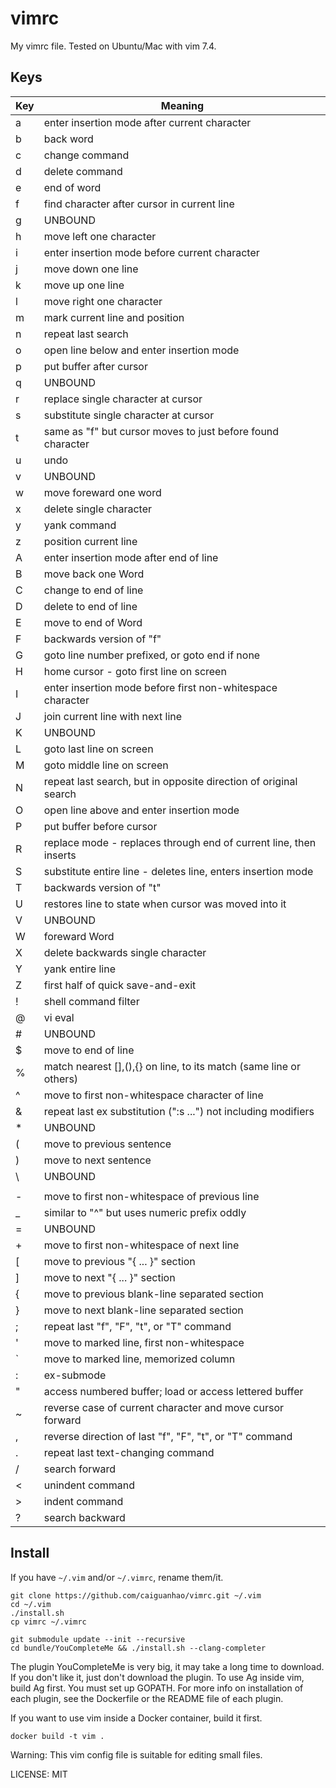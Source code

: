 vimrc
=====

My vimrc file. Tested on Ubuntu/Mac with vim 7.4.

Keys
----

|Key| Meaning
|---|---
| a | enter insertion mode after current character
| b | back word
| c | change command
| d | delete command
| e | end of word
| f | find character after cursor in current line
| g | UNBOUND
| h | move left one character
| i | enter insertion mode before current character
| j | move down one line
| k | move up one line
| l | move right one character
| m | mark current line and position
| n | repeat last search
| o | open line below and enter insertion mode
| p | put buffer after cursor
| q | UNBOUND
| r | replace single character at cursor
| s | substitute single character at cursor
| t | same as "f" but cursor moves to just before found character
| u | undo
| v | UNBOUND
| w | move foreward one word
| x | delete single character
| y | yank command
| z | position current line
| A | enter insertion mode after end of line
| B | move back one Word
| C | change to end of line
| D | delete to end of line
| E | move to end of Word
| F | backwards version of "f"
| G | goto line number prefixed, or goto end if none
| H | home cursor - goto first line on screen
| I | enter insertion mode before first non-whitespace character
| J | join current line with next line
| K | UNBOUND
| L | goto last line on screen
| M | goto middle line on screen
| N | repeat last search, but in opposite direction of original search
| O | open line above and enter insertion mode
| P | put buffer before cursor
| R | replace mode - replaces through end of current line, then inserts
| S | substitute entire line - deletes line, enters insertion mode
| T | backwards version of "t"
| U | restores line to state when cursor was moved into it
| V | UNBOUND
| W | foreward Word
| X | delete backwards single character
| Y | yank entire line
| Z | first half of quick save-and-exit
| ! | shell command filter
| @ | vi eval
| # | UNBOUND
| $ | move to end of line
| % | match nearest [],(),{} on line, to its match (same line or others)
| ^ | move to first non-whitespace character of line
| & | repeat last ex substitution (":s ...") not including modifiers
| * | UNBOUND
| ( | move to previous sentence
| ) | move to next sentence
| \ | UNBOUND
| | | move to column zero
| - | move to first non-whitespace of previous line
| _ | similar to "^" but uses numeric prefix oddly
| = | UNBOUND
| + | move to first non-whitespace of next line
| [ | move to previous "{ ... }" section
| ] | move to next "{ ... }" section
| { | move to previous blank-line separated section
| } | move to next blank-line separated section
| ; | repeat last "f", "F", "t", or "T" command
| ' | move to marked line, first non-whitespace
| ` | move to marked line, memorized column
| : | ex-submode
| " | access numbered buffer; load or access lettered buffer
| ~ | reverse case of current character and move cursor forward
| , | reverse direction of last "f", "F", "t", or "T" command
| . | repeat last text-changing command
| / | search forward
| < | unindent command
| > | indent command
| ? | search backward

Install
-------

If you have `~/.vim` and/or `~/.vimrc`, rename them/it.

```
git clone https://github.com/caiguanhao/vimrc.git ~/.vim
cd ~/.vim
./install.sh
cp vimrc ~/.vimrc

git submodule update --init --recursive
cd bundle/YouCompleteMe && ./install.sh --clang-completer
```

The plugin YouCompleteMe is very big, it may take a long time to
download. If you don't like it, just don't download the plugin.
To use Ag inside vim, build Ag first. You must set up GOPATH.
For more info on installation of each plugin, see the Dockerfile
or the README file of each plugin.

If you want to use vim inside a Docker container, build it first.

```
docker build -t vim .
```

Warning: This vim config file is suitable for editing small files.

LICENSE: MIT
